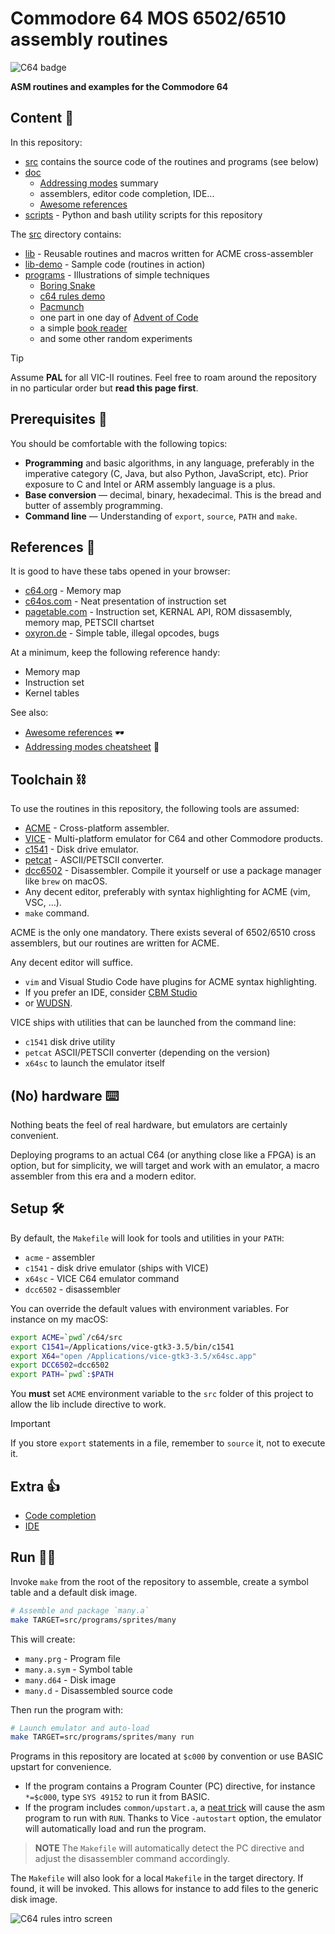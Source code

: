# Commodore 64 MOS 6502/6510 assembly routines

![C64 badge](/doc/logo.png)

**ASM routines and examples for the Commodore 64**

## Content 👀

In this repository:

- [src](/src/) contains the source code of the routines and programs (see below)
- [doc](/doc/)
  - [Addressing modes](/doc/addressing_modes.txt) summary
  - assemblers, editor code completion, IDE...
  - [Awesome references](/doc/references.md)
- [scripts](/scripts/) - Python and bash utility scripts for this repository

The [src](/src/) directory contains:

- [lib](/lib/) - Reusable routines and macros written for ACME cross-assembler
- [lib-demo](/lib-demo/) - Sample code (routines in action)
- [programs](/programs) - Illustrations of simple techniques
  - [Boring Snake](/programs/snake)
  - [c64 rules demo](/programs/c64-rules/)
  - [Pacmunch](/programs/pacmunch/)
  - one part in one day of [Advent of Code](/programs/aoc/)
  - a simple [book reader]()
  - and some other random experiments

> [!TIP]
> Assume **PAL** for all VIC-II routines. Feel free to roam around the repository in no particular order but **read this page first**.

## Prerequisites 💪

You should be comfortable with the following topics:

- **Programming** and basic algorithms, in any language, preferably in the imperative category (C, Java, but also Python, JavaScript, etc). Prior exposure to C and Intel or ARM assembly language is a plus.
- **Base conversion** — decimal, binary, hexadecimal. This is the bread and butter of assembly programming.
- **Command line** — Understanding of `export`, `source`, `PATH` and `make`.

## References 📖

It is good to have these tabs opened in your browser:

- [c64.org](https://sta.c64.org/cbm64mem.html) - Memory map
- [c64os.com](http://www.c64os.com/post/6502instructions) - Neat presentation of instruction set
- [pagetable.com](https://www.pagetable.com/c64ref/6502/) - Instruction set, KERNAL API, ROM dissasembly, memory map, PETSCII chartset
- [oxyron.de](http://www.oxyron.de/html/opcodes02.html) - Simple table, illegal opcodes, bugs

At a minimum, keep the following reference handy:

- Memory map
- Instruction set
- Kernel tables

See also:

- [Awesome references](doc/references.md) 🕶️
- [Addressing modes cheatsheet](doc/addressing_modes.txt) 📩

## Toolchain ⛓️

To use the routines in this repository, the following tools are assumed:

- [ACME](https://github.com/meonwax/acme) - Cross-platform assembler.
- [VICE](https://vice-emu.sourceforge.io/) - Multi-platform emulator for C64 and other Commodore products.
- [c1541](https://vice-emu.sourceforge.io/) - Disk drive emulator.
- [petcat](https://vice-emu.sourceforge.io/) - ASCII/PETSCII converter.
- [dcc6502](https://github.com/tcarmelveilleux/dcc6502/blob/master/dcc6502.c) - Disassembler. Compile it yourself or use a package manager like `brew` on macOS.
- Any decent editor, preferably with syntax highlighting for ACME (vim, VSC, ...).
- `make` command.

ACME is the only one mandatory. There exists several of 6502/6510 cross assemblers, but our routines are written for ACME.

Any decent editor will suffice.

- `vim` and Visual Studio Code have plugins for ACME syntax highlighting.
- If you prefer an IDE, consider [CBM Studio](http://www.ajordison.co.uk/)
- or [WUDSN](https://www.wudsn.com/index.php/ide).

VICE ships with utilities that can be launched from the command line:

- `c1541` disk drive utility
- `petcat` ASCII/PETSCII converter (depending on the version)
- `x64sc` to launch the emulator itself

## (No) hardware ⌨️

Nothing beats the feel of real hardware, but emulators are certainly convenient.

Deploying programs to an actual C64 (or anything close like a FPGA) is an option, but for simplicity, we will target and work with an emulator, a macro assembler from this era and a modern editor.

## Setup 🛠️

By default, the `Makefile` will look for tools and utilities in your `PATH`:

- `acme` - assembler
- `c1541` - disk drive emulator (ships with VICE)
- `x64sc` - VICE C64 emulator command
- `dcc6502` - disassembler

You can override the default values with environment variables. For instance on my macOS:

```bash
export ACME=`pwd`/c64/src
export C1541=/Applications/vice-gtk3-3.5/bin/c1541
export X64="open /Applications/vice-gtk3-3.5/x64sc.app"
export DCC6502=dcc6502
export PATH=`pwd`:$PATH
```

You **must** set `ACME` environment variable to the `src` folder of this project to allow the lib include directive to work.

> [!IMPORTANT]
> If you store `export` statements in a file, remember to `source` it, not to execute it.

## Extra 👍

- [Code completion](doc/completion.md)
- [IDE](doc/ide.md)

## Run 🏃‍♀️

Invoke `make` from the root of the repository to assemble, create a symbol table and a default disk image.

```bash
# Assemble and package `many.a`
make TARGET=src/programs/sprites/many
```

This will create:

- `many.prg` - Program file
- `many.a.sym` - Symbol table
- `many.d64` - Disk image
- `many.d` - Disassembled source code

Then run the program with:

```bash
# Launch emulator and auto-load
make TARGET=src/programs/sprites/many run
```

Programs in this repository are located at `$c000` by convention or use BASIC upstart for convenience.

- If the program contains a Program Counter (PC) directive, for instance `*=$c000`, type `SYS 49152` to run it from BASIC.
- If the program includes `common/upstart.a`, a [neat trick](common/upstart.a) will cause the asm program to run with `RUN`. Thanks to Vice `-autostart` option, the emulator will automatically load and run the program.

> **NOTE**
> The `Makefile` will automatically detect the PC directive and adjust the disassembler command accordingly.

The `Makefile` will also look for a local `Makefile` in the target directory. If found, it will be invoked. This allows for instance to add files to the generic disk image.

![C64 rules intro screen](/programs/c64-rules/c64-rules.gif)
